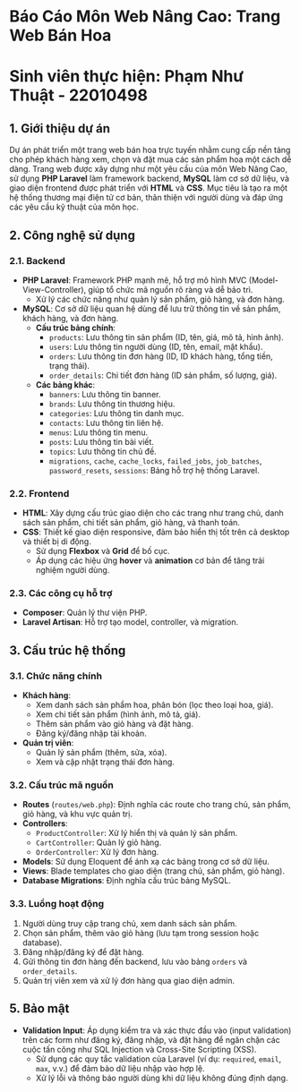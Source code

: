 # Báo Cáo Môn Web Nâng Cao: Trang Web Bán Hoa 
# Sinh viên thực hiện: Phạm Như Thuật - 22010498

## 1. Giới thiệu dự án

Dự án phát triển một trang web bán hoa trực tuyến nhằm cung cấp nền tảng cho phép khách hàng xem, chọn và đặt mua các sản phẩm hoa một cách dễ dàng. Trang web được xây dựng như một yêu cầu của môn Web Nâng Cao, sử dụng **PHP Laravel** làm framework backend, **MySQL** làm cơ sở dữ liệu, và giao diện frontend được phát triển với **HTML** và **CSS**. Mục tiêu là tạo ra một hệ thống thương mại điện tử cơ bản, thân thiện với người dùng và đáp ứng các yêu cầu kỹ thuật của môn học.

## 2. Công nghệ sử dụng

### 2.1. Backend

- **PHP Laravel**: Framework PHP mạnh mẽ, hỗ trợ mô hình MVC (Model-View-Controller), giúp tổ chức mã nguồn rõ ràng và dễ bảo trì.
  - Xử lý các chức năng như quản lý sản phẩm, giỏ hàng, và đơn hàng.
- **MySQL**: Cơ sở dữ liệu quan hệ dùng để lưu trữ thông tin về sản phẩm, khách hàng, và đơn hàng.
  - **Cấu trúc bảng chính**:
    - `products`: Lưu thông tin sản phẩm (ID, tên, giá, mô tả, hình ảnh).
    - `users`: Lưu thông tin người dùng (ID, tên, email, mật khẩu).
    - `orders`: Lưu thông tin đơn hàng (ID, ID khách hàng, tổng tiền, trạng thái).
    - `order_details`: Chi tiết đơn hàng (ID sản phẩm, số lượng, giá).
  - **Các bảng khác**:
    - `banners`: Lưu thông tin banner.
    - `brands`: Lưu thông tin thương hiệu.
    - `categories`: Lưu thông tin danh mục.
    - `contacts`: Lưu thông tin liên hệ.
    - `menus`: Lưu thông tin menu.
    - `posts`: Lưu thông tin bài viết.
    - `topics`: Lưu thông tin chủ đề.
    - `migrations`, `cache`, `cache_locks`, `failed_jobs`, `job_batches`, `password_resets`, `sessions`: Bảng hỗ trợ hệ thống Laravel.

### 2.2. Frontend

- **HTML**: Xây dựng cấu trúc giao diện cho các trang như trang chủ, danh sách sản phẩm, chi tiết sản phẩm, giỏ hàng, và thanh toán.
- **CSS**: Thiết kế giao diện responsive, đảm bảo hiển thị tốt trên cả desktop và thiết bị di động.
  - Sử dụng **Flexbox** và **Grid** để bố cục.
  - Áp dụng các hiệu ứng **hover** và **animation** cơ bản để tăng trải nghiệm người dùng.

### 2.3. Các công cụ hỗ trợ

- **Composer**: Quản lý thư viện PHP.
- **Laravel Artisan**: Hỗ trợ tạo model, controller, và migration.

## 3. Cấu trúc hệ thống

### 3.1. Chức năng chính

- **Khách hàng**:
  - Xem danh sách sản phẩm hoa, phân bón (lọc theo loại hoa, giá).
  - Xem chi tiết sản phẩm (hình ảnh, mô tả, giá).
  - Thêm sản phẩm vào giỏ hàng và đặt hàng.
  - Đăng ký/đăng nhập tài khoản.
- **Quản trị viên**:
  - Quản lý sản phẩm (thêm, sửa, xóa).
  - Xem và cập nhật trạng thái đơn hàng.

### 3.2. Cấu trúc mã nguồn

- **Routes** (`routes/web.php`): Định nghĩa các route cho trang chủ, sản phẩm, giỏ hàng, và khu vực quản trị.
- **Controllers**:
  - `ProductController`: Xử lý hiển thị và quản lý sản phẩm.
  - `CartController`: Quản lý giỏ hàng.
  - `OrderController`: Xử lý đơn hàng.
- **Models**: Sử dụng Eloquent để ánh xạ các bảng trong cơ sở dữ liệu.
- **Views**: Blade templates cho giao diện (trang chủ, sản phẩm, giỏ hàng).
- **Database Migrations**: Định nghĩa cấu trúc bảng MySQL.

### 3.3. Luồng hoạt động

1. Người dùng truy cập trang chủ, xem danh sách sản phẩm.
2. Chọn sản phẩm, thêm vào giỏ hàng (lưu tạm trong session hoặc database).
3. Đăng nhập/đăng ký để đặt hàng.
4. Gửi thông tin đơn hàng đến backend, lưu vào bảng `orders` và `order_details`.
5. Quản trị viên xem và xử lý đơn hàng qua giao diện admin.

## 5. Bảo mật

- **Validation Input**: Áp dụng kiểm tra và xác thực đầu vào (input validation) trên các form như đăng ký, đăng nhập, và đặt hàng để ngăn chặn các cuộc tấn công như SQL Injection và Cross-Site Scripting (XSS).
  - Sử dụng các quy tắc validation của Laravel (ví dụ: `required`, `email`, `max`, v.v.) để đảm bảo dữ liệu nhập vào hợp lệ.
  - Xử lý lỗi và thông báo người dùng khi dữ liệu không đúng định dạng.